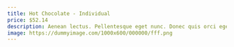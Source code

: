 ```yaml
---
title: Hot Chocolate - Individual
price: $52.14
description: Aenean lectus. Pellentesque eget nunc. Donec quis orci eget orci vehicula condimentum.
image: https://dummyimage.com/1000x600/000000/fff.png
---
```

